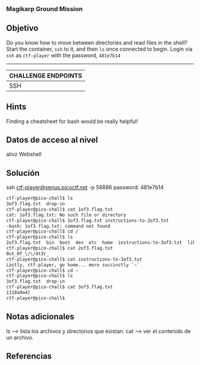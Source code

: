 ### Magikarp Ground Mission
## Objetivo
Do you know how to move between directories and read files in the shell? Start the container, `ssh` to it, and then `ls` once connected to begin. Login via `ssh` as `ctf-player` with the password, `481e7b14`

---

|CHALLENGE ENDPOINTS|
|---|
|SSH|`ssh ctf-player@venus.picoctf.net -p 58983`|

## Hints
Finding a cheatsheet for bash would be really helpful!
## Datos de acceso al nivel
alivz
Webshell
## Solución
ssh ctf-player@venus.picoctf.net -p 58886
password: 481e7b14
```bash
ctf-player@pico-chall$ ls
3of3.flag.txt  drop-in
ctf-player@pico-chall$ cat 1of3.flag.txt 
cat: 1of3.flag.txt: No such file or directory
ctf-player@pico-chall$ 1of3.flag.txt instructions-to-2of3.txt
-bash: 1of3.flag.txt: command not found
ctf-player@pico-chall$ cd /
ctf-player@pico-chall$ ls
2of3.flag.txt  bin  boot  dev  etc  home  instructions-to-3of3.txt  lib  lib64  media  mnt  opt  proc  root  run  sbin  srv  sys  tmp  usr  var
ctf-player@pico-chall$ cat 2of3.flag.txt
0ut_0f_\/\/4t3r_
ctf-player@pico-chall$ cat instructions-to-3of3.txt
Lastly, ctf-player, go home... more succinctly `~`
ctf-player@pico-chall$ cd ~
ctf-player@pico-chall$ ls
3of3.flag.txt  drop-in
ctf-player@pico-chall$ cat 3of3.flag.txt
1118a9a4}
ctf-player@pico-chall$ 
```
## Notas adicionales
ls --> lista los archivos y directorios que existan.
cat --> ver el contenido de un archivo.
## Referencias